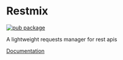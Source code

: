 # Restmix

[![pub package](https://img.shields.io/npm/v/restmix)](https://www.npmjs.com/package/restmix)

A lightweight requests manager for rest apis

[Documentation](https://synw.github.io/restmix)
